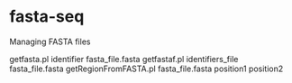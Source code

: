 # fasta-seq
Managing FASTA files

getfasta.pl identifier fasta_file.fasta
getfastaf.pl identifiers_file fasta_file.fasta
getRegionFromFASTA.pl fasta_file.fasta position1 position2
